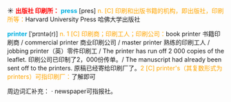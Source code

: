 ☀ <font color="red">**出版社 印刷所：**</font>
<font color="sky blue">**press**</font> [pres] 
<font color="orange">n. [C] 印刷和出版书籍的机构，即出版社，印刷所等：</font>Harvard University Press 哈佛大学出版社
           
<font color="sky blue">**printer**</font> [ˈprɪntə(r)]
<font color="orange">n. 1 [C] 印刷商；印刷工人；印刷公司：</font>book printer 书籍印刷商 / commercial printer 商业印刷公司 / master printer 熟练的印刷工人 / jobbing printer（英）零件印刷工 / The printer has run off 2 000 copies of the leaflet. 印刷公司已印制了2，000份传单。/ The manuscript had already been sent off to the printers. 原稿已经寄给印刷厂了。<font color="orange">2 [C] printer's（其复数形式为printers）可指印刷厂：</font>了解即可

周边词汇补充：
· newspaper可指报社。

